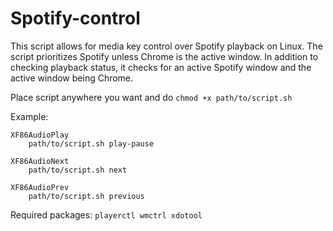 # Spotify-control
This script allows for media key control over Spotify playback on Linux. The script prioritizes Spotify unless Chrome is the active window. In addition to checking playback status, it checks for an active Spotify window and the active window being Chrome.

Place script anywhere you want and do ```chmod +x path/to/script.sh```

Example:
```
XF86AudioPlay
    path/to/script.sh play-pause

XF86AudioNext
    path/to/script.sh next

XF86AudioPrev
    path/to/script.sh previous
```
Required packages:
```playerctl wmctrl xdotool```
